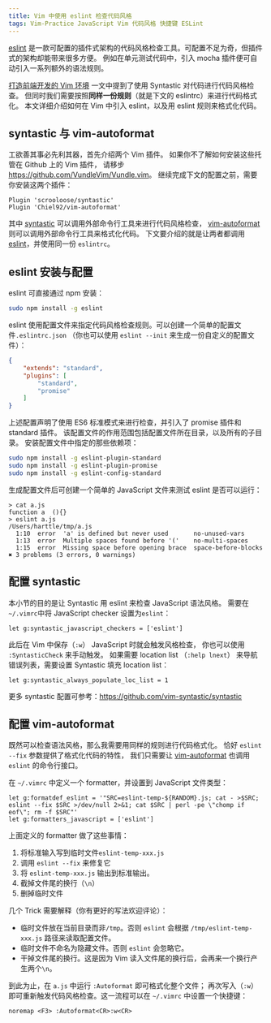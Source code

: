 ```yaml
---
title: Vim 中使用 eslint 检查代码风格
tags: Vim-Practice JavaScript Vim 代码风格 快捷键 ESLint
---
```


[eslint][eslint] 是一款可配置的插件式架构的代码风格检查工具。可配置不足为奇，但插件式的架构却能带来很多方便。
例如在单元测试代码中，引入 mocha 插件便可自动引入一系列额外的语法规则。

[打造前端开发的 Vim 环境](/2015/11/22/vim-frontend.html) 一文中提到了使用 Syntastic 对代码进行代码风格检查。
但同时我们需要按照**同样一份规则**（就是下文的 eslintrc）来进行代码格式化。
本文详细介绍如何在 Vim 中引入 eslint，以及用 eslint 规则来格式化代码。
 
<!--more-->

## syntastic 与 vim-autoformat

工欲善其事必先利其器，首先介绍两个 Vim 插件。
如果你不了解如何安装这些托管在 Github 上的 Vim 插件，
请移步 <https://github.com/VundleVim/Vundle.vim>。
继续完成下文的配置之前，需要你安装这两个插件：

```vim
Plugin 'scrooloose/syntastic'
Plugin 'Chiel92/vim-autoformat'
```

其中 [syntastic][syntastic] 可以调用外部命令行工具来进行代码风格检查，
[vim-autoformat][vaf] 则可以调用外部命令行工具来格式化代码。
下文要介绍的就是让两者都调用 [eslint][eslint-cli]，并使用同一份 `eslintrc`。

## eslint 安装与配置

eslint 可直接通过 npm 安装：

```bash
sudo npm install -g eslint
```

eslint 使用配置文件来指定代码风格检查规则。可以创建一个简单的配置文件`.eslintrc.json`
（你也可以使用 `eslint --init` 来生成一份自定义的配置文件）：

```json
{
    "extends": "standard",
    "plugins": [
        "standard",
        "promise"
    ]
}
```

上述配置声明了使用 ES6 标准模式来进行检查，并引入了 promise 插件和 standard 插件。
该配置文件的作用范围包括配置文件所在目录，以及所有的子目录。
安装配置文件中指定的那些依赖项：

```bash
sudo npm install -g eslint-plugin-standard
sudo npm install -g eslint-plugin-promise
sudo npm install -g eslint-config-standard
```

生成配置文件后可创建一个简单的 JavaScript 文件来测试 eslint 是否可以运行：

```
> cat a.js
function a  (){}
> eslint a.js
/Users/harttle/tmp/a.js
  1:10  error  'a' is defined but never used       no-unused-vars
  1:13  error  Multiple spaces found before '('    no-multi-spaces
  1:15  error  Missing space before opening brace  space-before-blocks
✖ 3 problems (3 errors, 0 warnings)
```

## 配置 syntastic

本小节的目的是让 Syntastic 用 eslint 来检查 JavaScript 语法风格。
需要在`~/.vimrc`中将 JavaScript checker 设置为`eslint`：

```vim
let g:syntastic_javascript_checkers = ['eslint']
```

此后在 Vim 中保存（`:w`） JavaScript 时就会触发风格检查，
你也可以使用 `:SyntasticCheck` 来手动触发。
如果需要 location list （`:help lnext`） 来导航错误列表，需要设置 Syntastic 填充 location list：

```vim
let g:syntastic_always_populate_loc_list = 1
```

更多 syntastic 配置可参考：<https://github.com/vim-syntastic/syntastic>

## 配置 vim-autoformat

既然可以检查语法风格，那么我需要用同样的规则进行代码格式化。
恰好 `eslint --fix` 参数提供了格式化代码的特性，
我们只需要让 [vim-autoformat][vaf] 也调用 `eslint` 的命令行接口。

在 `~/.vimrc` 中定义一个 formatter，并设置到 JavaScript 文件类型：

```vim
let g:formatdef_eslint = '"SRC=eslint-temp-${RANDOM}.js; cat - >$SRC; eslint --fix $SRC >/dev/null 2>&1; cat $SRC | perl -pe \"chomp if eof\"; rm -f $SRC"'
let g:formatters_javascript = ['eslint']
```

上面定义的 formatter 做了这些事情：

1. 将标准输入写到临时文件`eslint-temp-xxx.js`
2. 调用 `eslint --fix` 来修复它
3. 将 `eslint-temp-xxx.js` 输出到标准输出。
4. 截掉文件尾的换行（`\n`）
4. 删掉临时文件

几个 Trick 需要解释（你有更好的写法欢迎评论）：

* 临时文件放在当前目录而非`/tmp`。否则 `eslint` 会根据 `/tmp/eslint-temp-xxx.js` 路径来读取配置文件。
* 临时文件不命名为隐藏文件。否则 `eslint` 会忽略它。
* 干掉文件尾的换行。这是因为 Vim 读入文件尾的换行后，会再来一个换行产生两个`\n`。

到此为止，在 `a.js` 中运行 `:Autoformat` 即可格式化整个文件；
再次写入（`:w`）即可重新触发代码风格检查。这一流程可以在 `~/.vimrc` 中设置一个快捷键：

```vim
noremap <F3> :Autoformat<CR>:w<CR>
```

[eslint]: http://eslint.cn/docs/user-guide/configuring
[syntastic]: https://github.com/vim-syntastic/syntastic
[vaf]: https://github.com/Chiel92/vim-autoformat
[eslint-cli]: http://eslint.cn/docs/user-guide/command-line-interface
